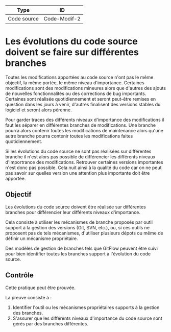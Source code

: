  Type | ID 
 ---- | -- 
 Code source | Code-Modif-2 

Les évolutions du code source doivent se faire sur différentes branches
=======================================================================

Toutes les modifications apportées au code source n'ont pas le même objectif, la même portée, le même niveau d'importance. Certaines modifications sont des modifications mineures alors que d'autres des ajouts de nouvelles fonctionnalités ou des corrections de bug importants. 
Certaines sont réalisée quotidiennement et seront peut-être remises en question dans les jours à venir, d'autres finalisent des versions stables du logiciel et seront alors pérenne.

Pour garder traces des différents niveaux d'importance des modifications il faut les séparer en différentes branches de modifications.
Une branche pourra alors contenir toutes les modifications de maintenance alors qu'une autre branche pourra contenir toutes les modifications faites quotidiennement.

Si les évolutions du code source ne sont pas réalisées sur différentes branche il n'est alors pas possible de différencier les différents niveaux d'importrance des modifications. Retrouver certaines versions importantes n'est donc pas possible. Cela nuit ainsi à la qualité du code car on ne peut pas savoir sur quelles version une attention plus importante doit être apportée. 


Objectif
--------
Les évolutions du code source doivent être réalisée sur différentes branches pour différencier leur différents niveaux d'importance.

Cela consiste à utiliser les mécanismes de branche proposés par outil support à la gestion des versions (Git, SVN, etc.), ou, si ces outils ne proposent pas de tels mécanismes, d'utiliser plusieurs dépots ou même de définir un mécanisme propriétaire.

Des modèles de gestion de branches tels que GitFlow peuvent être suivi pour bien identifier toutes les branches support à l'évolution du code source.

Contrôle
--------
Cette pratique peut être prouvée.

La preuve consiste à : 
1. Identifier l'outil ou les mécanismes propriétaires supports à la gestion des branches. 
2. S'assurer que les différents niveaux d'importance du code source sont gérés par des branches différentes.

